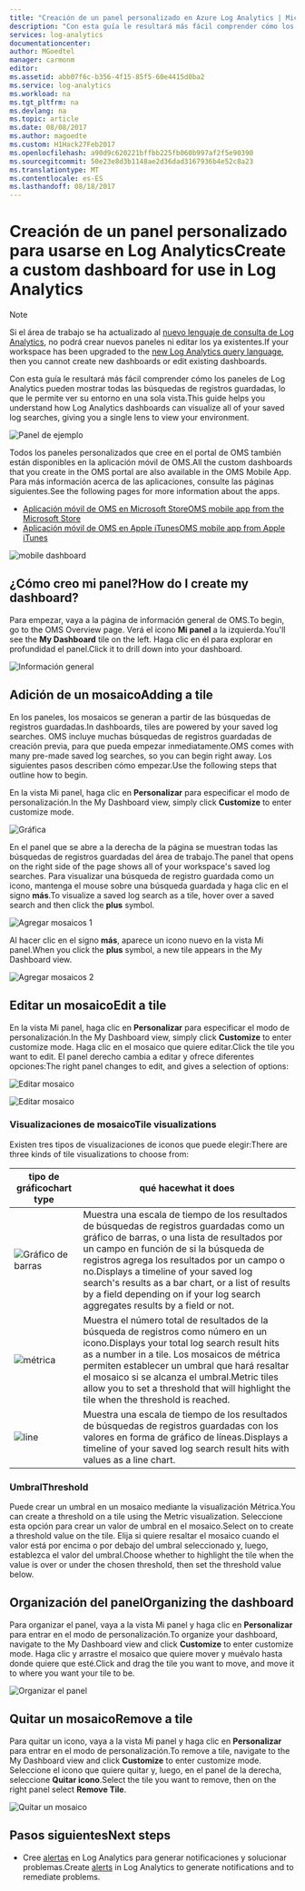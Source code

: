 ```yaml
---
title: "Creación de un panel personalizado en Azure Log Analytics | Microsoft Docs"
description: "Con esta guía le resultará más fácil comprender cómo los paneles de Log Analytics pueden mostrar todas las búsquedas de registros guardadas, lo que le permite ver su entorno en una sola vista."
services: log-analytics
documentationcenter: 
author: MGoedtel
manager: carmonm
editor: 
ms.assetid: abb07f6c-b356-4f15-85f5-60e4415d0ba2
ms.service: log-analytics
ms.workload: na
ms.tgt_pltfrm: na
ms.devlang: na
ms.topic: article
ms.date: 08/08/2017
ms.author: magoedte
ms.custom: H1Hack27Feb2017
ms.openlocfilehash: a90d9c620221bffbb225fb060b997af2f5e90390
ms.sourcegitcommit: 50e23e8d3b1148ae2d36dad3167936b4e52c8a23
ms.translationtype: MT
ms.contentlocale: es-ES
ms.lasthandoff: 08/18/2017
---
```

# <a name="create-a-custom-dashboard-for-use-in-log-analytics"></a><span data-ttu-id="986e8-103">Creación de un panel personalizado para usarse en Log Analytics</span><span class="sxs-lookup"><span data-stu-id="986e8-103">Create a custom dashboard for use in Log Analytics</span></span>

>[!NOTE]
> <span data-ttu-id="986e8-104">Si el área de trabajo se ha actualizado al [nuevo lenguaje de consulta de Log Analytics](log-analytics-log-search-upgrade.md), no podrá crear nuevos paneles ni editar los ya existentes.</span><span class="sxs-lookup"><span data-stu-id="986e8-104">If your workspace has been upgraded to the [new Log Analytics query language](log-analytics-log-search-upgrade.md), then you cannot create new dashboards or edit existing dashboards.</span></span> 

<span data-ttu-id="986e8-105">Con esta guía le resultará más fácil comprender cómo los paneles de Log Analytics pueden mostrar todas las búsquedas de registros guardadas, lo que le permite ver su entorno en una sola vista.</span><span class="sxs-lookup"><span data-stu-id="986e8-105">This guide helps you understand how Log Analytics dashboards can visualize all of your saved log searches, giving you a single lens to view your environment.</span></span>

![Panel de ejemplo](./media/log-analytics-dashboards/oms-dashboards-example-dash.png)

<span data-ttu-id="986e8-107">Todos los paneles personalizados que cree en el portal de OMS también están disponibles en la aplicación móvil de OMS.</span><span class="sxs-lookup"><span data-stu-id="986e8-107">All the custom dashboards that you create in the OMS portal are also available in the OMS Mobile App.</span></span> <span data-ttu-id="986e8-108">Para más información acerca de las aplicaciones, consulte las páginas siguientes.</span><span class="sxs-lookup"><span data-stu-id="986e8-108">See the following pages for more information about the apps.</span></span>

* [<span data-ttu-id="986e8-109">Aplicación móvil de OMS en Microsoft Store</span><span class="sxs-lookup"><span data-stu-id="986e8-109">OMS mobile app from the Microsoft Store</span></span>](http://www.windowsphone.com/store/app/operational-insights/4823b935-83ce-466c-82bb-bd0a3f58d865)
* [<span data-ttu-id="986e8-110">Aplicación móvil de OMS en Apple iTunes</span><span class="sxs-lookup"><span data-stu-id="986e8-110">OMS mobile app from Apple iTunes</span></span>](https://itunes.apple.com/app/microsoft-operations-management/id1042424859?mt=8)

![mobile dashboard](./media/log-analytics-dashboards/oms-search-mobile.png)

## <a name="how-do-i-create-my-dashboard"></a><span data-ttu-id="986e8-112">¿Cómo creo mi panel?</span><span class="sxs-lookup"><span data-stu-id="986e8-112">How do I create my dashboard?</span></span>
<span data-ttu-id="986e8-113">Para empezar, vaya a la página de información general de OMS.</span><span class="sxs-lookup"><span data-stu-id="986e8-113">To begin, go to the OMS Overview page.</span></span> <span data-ttu-id="986e8-114">Verá el icono **Mi panel** a la izquierda.</span><span class="sxs-lookup"><span data-stu-id="986e8-114">You'll see the **My Dashboard** tile on the left.</span></span> <span data-ttu-id="986e8-115">Haga clic en él para explorar en profundidad el panel.</span><span class="sxs-lookup"><span data-stu-id="986e8-115">Click it to drill down into your dashboard.</span></span>

![Información general](./media/log-analytics-dashboards/oms-dashboards-overview.png)

## <a name="adding-a-tile"></a><span data-ttu-id="986e8-117">Adición de un mosaico</span><span class="sxs-lookup"><span data-stu-id="986e8-117">Adding a tile</span></span>
<span data-ttu-id="986e8-118">En los paneles, los mosaicos se generan a partir de las búsquedas de registros guardadas.</span><span class="sxs-lookup"><span data-stu-id="986e8-118">In dashboards, tiles are powered by your saved log searches.</span></span> <span data-ttu-id="986e8-119">OMS incluye muchas búsquedas de registros guardadas de creación previa, para que pueda empezar inmediatamente.</span><span class="sxs-lookup"><span data-stu-id="986e8-119">OMS comes with many pre-made saved log searches, so you can begin right away.</span></span> <span data-ttu-id="986e8-120">Los siguientes pasos describen cómo empezar.</span><span class="sxs-lookup"><span data-stu-id="986e8-120">Use the following steps that outline how to begin.</span></span>

<span data-ttu-id="986e8-121">En la vista Mi panel, haga clic en **Personalizar** para especificar el modo de personalización.</span><span class="sxs-lookup"><span data-stu-id="986e8-121">In the My Dashboard view, simply click **Customize** to enter customize mode.</span></span>

![Gráfica](./media/log-analytics-dashboards/oms-dashboards-pictorial01.png)

 <span data-ttu-id="986e8-123">En el panel que se abre a la derecha de la página se muestran todas las búsquedas de registros guardadas del área de trabajo.</span><span class="sxs-lookup"><span data-stu-id="986e8-123">The panel that opens on the right side of the page shows all of your workspace's saved log searches.</span></span> <span data-ttu-id="986e8-124">Para visualizar una búsqueda de registro guardada como un icono, mantenga el mouse sobre una búsqueda guardada y haga clic en el signo **más**.</span><span class="sxs-lookup"><span data-stu-id="986e8-124">To visualize a saved log search as a tile,  hover over a saved search and then click the **plus** symbol.</span></span>

![Agregar mosaicos 1](./media/log-analytics-dashboards/oms-dashboards-pictorial02.png)

<span data-ttu-id="986e8-126">Al hacer clic en el signo **más**, aparece un icono nuevo en la vista Mi panel.</span><span class="sxs-lookup"><span data-stu-id="986e8-126">When you click the **plus** symbol, a new tile appears in the My Dashboard view.</span></span>

![Agregar mosaicos 2](./media/log-analytics-dashboards/oms-dashboards-pictorial03.png)

## <a name="edit-a-tile"></a><span data-ttu-id="986e8-128">Editar un mosaico</span><span class="sxs-lookup"><span data-stu-id="986e8-128">Edit a tile</span></span>
<span data-ttu-id="986e8-129">En la vista Mi panel, haga clic en **Personalizar** para especificar el modo de personalización.</span><span class="sxs-lookup"><span data-stu-id="986e8-129">In the My Dashboard view, simply click  **Customize** to enter customize mode.</span></span> <span data-ttu-id="986e8-130">Haga clic en el mosaico que quiere editar.</span><span class="sxs-lookup"><span data-stu-id="986e8-130">Click the tile you want to edit.</span></span> <span data-ttu-id="986e8-131">El panel derecho cambia a editar y ofrece diferentes opciones:</span><span class="sxs-lookup"><span data-stu-id="986e8-131">The right panel changes to edit, and gives a selection of options:</span></span>

![Editar mosaico](./media/log-analytics-dashboards/oms-dashboards-pictorial04.png)

![Editar mosaico](./media/log-analytics-dashboards/oms-dashboards-pictorial05.png)

### <a name="tile-visualizations"></a><span data-ttu-id="986e8-134">Visualizaciones de mosaico</span><span class="sxs-lookup"><span data-stu-id="986e8-134">Tile visualizations</span></span>
<span data-ttu-id="986e8-135">Existen tres tipos de visualizaciones de iconos que puede elegir:</span><span class="sxs-lookup"><span data-stu-id="986e8-135">There are three kinds of tile visualizations to choose from:</span></span>

| <span data-ttu-id="986e8-136">tipo de gráfico</span><span class="sxs-lookup"><span data-stu-id="986e8-136">chart type</span></span> | <span data-ttu-id="986e8-137">qué hace</span><span class="sxs-lookup"><span data-stu-id="986e8-137">what it does</span></span> |
| --- | --- |
| ![Gráfico de barras](./media/log-analytics-dashboards/oms-dashboards-bar-chart.png) |<span data-ttu-id="986e8-139">Muestra una escala de tiempo de los resultados de búsquedas de registros guardadas como un gráfico de barras, o una lista de resultados por un campo en función de si la búsqueda de registros agrega los resultados por un campo o no.</span><span class="sxs-lookup"><span data-stu-id="986e8-139">Displays a timeline of your saved log search's results as a bar chart, or a list of results by a field depending on if your log search aggregates results by a field or not.</span></span> |
| ![métrica](./media/log-analytics-dashboards/oms-dashboards-metric.png) |<span data-ttu-id="986e8-141">Muestra el número total de resultados de la búsqueda de registros como número en un icono.</span><span class="sxs-lookup"><span data-stu-id="986e8-141">Displays your total log search result hits as a number in a tile.</span></span> <span data-ttu-id="986e8-142">Los mosaicos de métrica permiten establecer un umbral que hará resaltar el mosaico si se alcanza el umbral.</span><span class="sxs-lookup"><span data-stu-id="986e8-142">Metric tiles allow you to set a threshold that will highlight the tile when the threshold is reached.</span></span> |
| ![line](./media/log-analytics-dashboards/oms-dashboards-line.png) |<span data-ttu-id="986e8-144">Muestra una escala de tiempo de los resultados de búsquedas de registros guardadas con los valores en forma de gráfico de líneas.</span><span class="sxs-lookup"><span data-stu-id="986e8-144">Displays a timeline of your saved log search result hits with values as a line chart.</span></span> |

### <a name="threshold"></a><span data-ttu-id="986e8-145">Umbral</span><span class="sxs-lookup"><span data-stu-id="986e8-145">Threshold</span></span>
<span data-ttu-id="986e8-146">Puede crear un umbral en un mosaico mediante la visualización Métrica.</span><span class="sxs-lookup"><span data-stu-id="986e8-146">You can create a threshold on a tile using the Metric visualization.</span></span> <span data-ttu-id="986e8-147">Seleccione esta opción para crear un valor de umbral en el mosaico.</span><span class="sxs-lookup"><span data-stu-id="986e8-147">Select on to create a threshold value on the tile.</span></span> <span data-ttu-id="986e8-148">Elija si quiere resaltar el mosaico cuando el valor está por encima o por debajo del umbral seleccionado y, luego, establezca el valor del umbral.</span><span class="sxs-lookup"><span data-stu-id="986e8-148">Choose whether to highlight the tile when the value is over or under the chosen threshold, then set the threshold value below.</span></span>

## <a name="organizing-the-dashboard"></a><span data-ttu-id="986e8-149">Organización del panel</span><span class="sxs-lookup"><span data-stu-id="986e8-149">Organizing the dashboard</span></span>
<span data-ttu-id="986e8-150">Para organizar el panel, vaya a la vista Mi panel y haga clic en **Personalizar** para entrar en el modo de personalización.</span><span class="sxs-lookup"><span data-stu-id="986e8-150">To organize your dashboard, navigate to the My Dashboard view and click **Customize** to enter customize mode.</span></span> <span data-ttu-id="986e8-151">Haga clic y arrastre el mosaico que quiere mover y muévalo hasta donde quiere que esté.</span><span class="sxs-lookup"><span data-stu-id="986e8-151">Click and drag the tile you want to move, and move it to where you want your tile to be.</span></span>

![Organizar el panel](./media/log-analytics-dashboards/oms-dashboards-organize.png)

## <a name="remove-a-tile"></a><span data-ttu-id="986e8-153">Quitar un mosaico</span><span class="sxs-lookup"><span data-stu-id="986e8-153">Remove a tile</span></span>
<span data-ttu-id="986e8-154">Para quitar un icono, vaya a la vista Mi panel y haga clic en **Personalizar** para entrar en el modo de personalización.</span><span class="sxs-lookup"><span data-stu-id="986e8-154">To remove a tile, navigate to the My Dashboard view and click **Customize** to enter customize mode.</span></span> <span data-ttu-id="986e8-155">Seleccione el icono que quiere quitar y, luego, en el panel de la derecha, seleccione **Quitar icono**.</span><span class="sxs-lookup"><span data-stu-id="986e8-155">Select the tile you want to remove, then on the right panel select **Remove Tile**.</span></span>

![Quitar un mosaico](./media/log-analytics-dashboards/oms-dashboards-remove-tile.png)

## <a name="next-steps"></a><span data-ttu-id="986e8-157">Pasos siguientes</span><span class="sxs-lookup"><span data-stu-id="986e8-157">Next steps</span></span>
* <span data-ttu-id="986e8-158">Cree [alertas](log-analytics-alerts.md) en Log Analytics para generar notificaciones y solucionar problemas.</span><span class="sxs-lookup"><span data-stu-id="986e8-158">Create [alerts](log-analytics-alerts.md) in Log Analytics to generate notifications and to remediate problems.</span></span>
